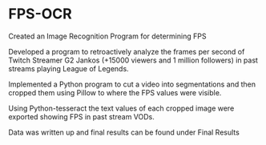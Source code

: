 # FPS-OCR
Created an Image Recognition Program for determining FPS 

Developed a program to retroactively analyze the frames per second of Twitch Streamer G2 Jankos (+15000 viewers and 1 million followers) in past streams playing League of Legends.

Implemented a Python program to cut a video into segmentations and then cropped them using Pillow to where the FPS values were visible.

Using Python-tesseract the text values of each cropped image were exported showing FPS in past stream VODs.

Data was written up and final results can be found under Final Results

